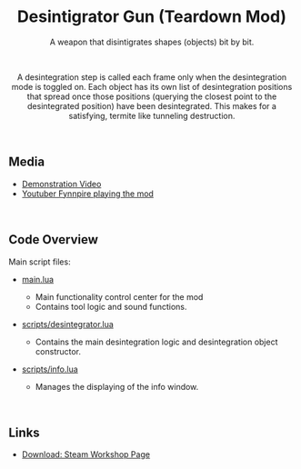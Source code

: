 <h1 align="center"> Desintigrator Gun (Teardown Mod) </h1>
<p align="center">A weapon that disintigrates shapes (objects) bit by bit.</p>
<br>
<p align="center">A desintegration step is called each frame only when the desintegration mode is toggled on. Each object has its own list of desintegration positions that spread once those positions (querying the closest point to the desintegrated position) have been desintegrated. This makes for a satisfying, termite like tunneling destruction.</p>
<br>

## Media
* [Demonstration Video](https://www.youtube.com/watch?v=_lC_RJ8JVnw)
* [Youtuber Fynnpire playing the mod](https://youtu.be/ICyXc5I8yxw?t=148)




<br>
  
## Code Overview
Main script files:
* [main.lua](https://github.com/cheejins/Teardown-Mod---Desintigrator-Gun/blob/main/main.lua)
  * Main functionality control center for the mod
  * Contains tool logic and sound functions.
  
* [scripts/desintegrator.lua](https://github.com/cheejins/Teardown-Mod---Desintigrator-Gun/blob/main/scripts/desintegrator.lua)
  * Contains the main desintegration logic and desintegration object constructor.
  
* [scripts/info.lua](https://github.com/cheejins/Teardown-Mod---Desintigrator-Gun/blob/main/scripts/info.lua)
  * Manages the displaying of the info window.

<br>

## Links
* [Download: Steam Workshop Page](https://steamcommunity.com/sharedfiles/filedetails/?id=2526115498) 
